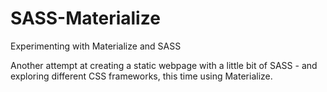 # SASS-Materialize
Experimenting with Materialize and SASS

Another attempt at creating a static webpage with a little bit of SASS - and exploring different CSS frameworks, this time using Materialize. 
